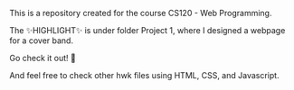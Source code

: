 This is a repository created for the course CS120 - Web Programming.

The ✨HIGHLIGHT✨ is under folder Project 1, where I designed a webpage for a cover band.

Go check it out! 📜

And feel free to check other hwk files using HTML, CSS, and Javascript.

